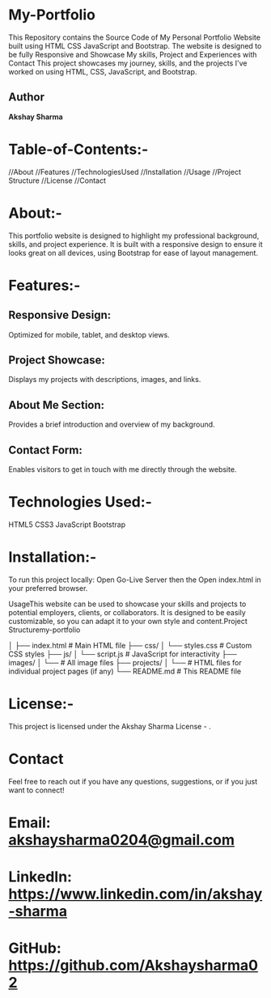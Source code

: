 # My-Portfolio
This Repository contains the Source Code of My Personal Portfolio Website built using HTML CSS JavaScript and Bootstrap. The website is designed to be fully Responsive and Showcase My skills, Project and Experiences with Contact
This project showcases my journey, skills, and the projects I've worked on using HTML, CSS, JavaScript, and Bootstrap.

## Author
**Akshay Sharma**

# Table-of-Contents:-
//About
//Features
//TechnologiesUsed
//Installation
//Usage
//Project Structure
//License
//Contact

# About:-
This portfolio website is designed to highlight my professional background, skills, and project experience. It is built with a responsive design to ensure it looks great on all devices, using Bootstrap for ease of layout management.

# Features:-
## Responsive Design:
Optimized for mobile, tablet, and desktop views.
## Project Showcase:
Displays my projects with descriptions, images, and links.
## About Me Section: 
Provides a brief introduction and overview of my background.
## Contact Form:
Enables visitors to get in touch with me directly through the website.

# Technologies Used:-
HTML5
CSS3
JavaScript
Bootstrap

# Installation:-
To run this project locally:
Open Go-Live Server then the Open index.html in your preferred browser.

UsageThis website can be used to showcase your skills and projects to potential employers, clients, or collaborators. It is designed to be easily customizable, so you can adapt it to your own style and content.Project Structuremy-portfolio

│
├── index.html            # Main HTML file
├── css/
│   └── styles.css        # Custom CSS styles
├── js/
│   └── script.js         # JavaScript for interactivity
├── images/
│   └── # All image files
├── projects/
│   └── # HTML files for individual project pages (if any)
└── README.md          # This README file

# License:-
This project is licensed under the Akshay Sharma License - .
# Contact
Feel free to reach out if you have any questions, suggestions, or if you just want to connect!
# Email: akshaysharma0204@gmail.com
# LinkedIn: https://www.linkedin.com/in/akshay-sharma
# GitHub: https://github.com/Akshaysharma02

